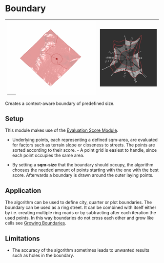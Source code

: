 # Boundary

| ![](../img/boundary-1.png) | ![](../img/boundary-2.png) |
|-|-|

Creates a context-aware boundary of predefined size.

## Setup

This module makes use of the [Evaluation Score Module]().

* Underlying points, each representing a defined sqm-area, are evaluated for factors such as terrain slope or closeness to streets. The points are sorted according to their score. - A point grid is easiest to handle, since each point occupies the same area.

* By setting a **sqm-size** that the boundary should occupy, the algorithm chooses the needed amount of points starting with the one with the best score. Afterwards a boundary is drawn around the outer laying points.

## Application

The algorithm can be used to define city, quarter or plot boundaries. The boundary can be used as a ring street.
It can be combined with itself either by i.e. creating multiple ring roads or by subtracting after each iteration the used points. In this way boundaries do not cross each other and grow like cells see [Growing Boundaries]().

## Limitations

* The accuracy of the algorithm sometimes leads to unwanted results such as holes in the boundary.
